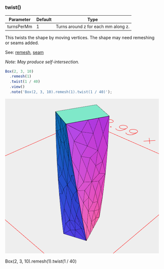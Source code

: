 ### twist()
Parameter|Default|Type
---|---|---
turnsPerMm|1|Turns around z for each mm along z.

This twists the shape by moving vertices. The shape may need remeshing or seams added.

See: [remesh](../../nb/api/remesh.nb), [seam](#https://raw.githubusercontent.com/jsxcad/JSxCAD/master/nb/api/seam.md)

_Note: May produce self-intersection._

```JavaScript
Box(2, 3, 10)
  .remesh(1)
  .twist(1 / 40)
  .view()
  .note('Box(2, 3, 10).remesh(1).twist(1 / 40)');
```

![Image](twist.md.0.png)

Box(2, 3, 10).remesh(1).twist(1 / 40)

